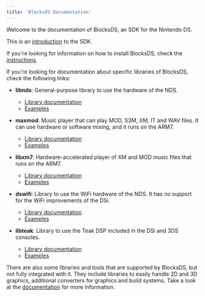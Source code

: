 ```yaml
---
title: 'BlocksDS Documentation'
---
```


Welcome to the documentation of BlocksDS, an SDK for the Nintendo DS.

This is an [introduction](./introduction/introduction) to the SDK.

If you're looking for information on how to install BlocksDS, check the
[instructions](./setup/options).

If you're looking for documentation about specific libraries of BlocksDS,
check the following links:

- **libnds**: General-purpose library to use the hardware of the NDS.

  - [Library documentation](./libnds/index.html)
  - [Examples](https://github.com/blocksds/sdk/tree/master/examples)

- **maxmod**: Music player that can play MOD, S3M, XM, IT and WAV files. It can
  use hardware or software mixing, and it runs on the ARM7.

  - [Library documentation](./maxmod/index.html)
  - [Examples](https://github.com/blocksds/sdk/tree/master/examples/audio)

- **libxm7**: Hardware-accelerated player of XM and MOD music files that runs
  on the ARM7.

  - [Library documentation](./libxm7/index.html)
  - [Examples](https://github.com/blocksds/sdk/tree/master/examples/audio)

- **dswifi**: Library to use the WiFi hardware of the NDS. It has no support for
  the WiFi improvements of the DSi.

  - [Library documentation](./dswifi/index.html)
  - [Examples](https://github.com/blocksds/sdk/tree/master/examples/dswifi)

- **libteak**: Library to use the Teak DSP included in the DSi and 3DS consoles.

  - [Library documentation](./libteak/index.html)
  - [Examples](https://github.com/blocksds/sdk/tree/master/examples/dsp)

There are also some libraries and tools that are supported by BlocksDS, but not
fully integrated with it. They include libraries to easily handle 2D and 3D
graphics, additional converters for graphics and build systems. Take a look at
the [documentation](./setup/additional_libs) for more information.
